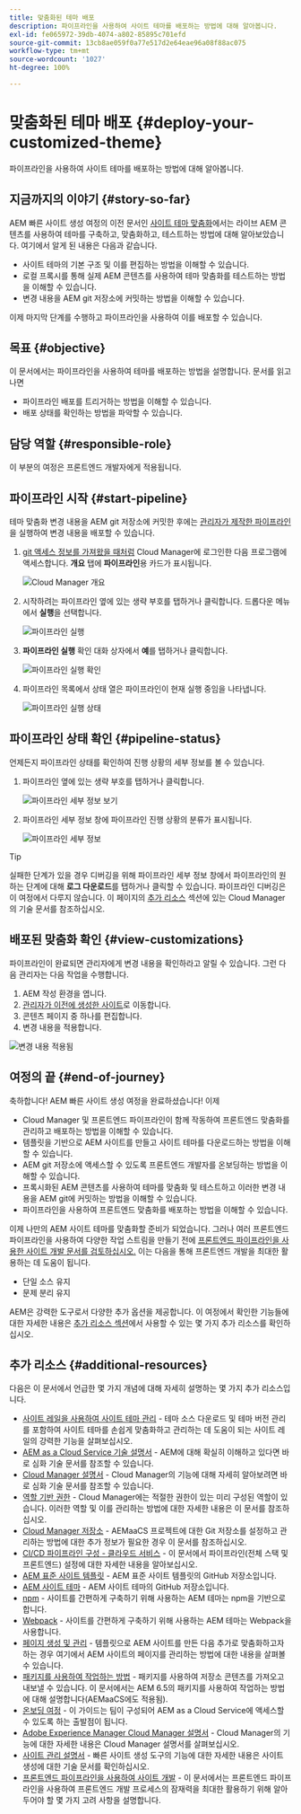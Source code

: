 ```yaml
---
title: 맞춤화된 테마 배포
description: 파이프라인을 사용하여 사이트 테마를 배포하는 방법에 대해 알아봅니다.
exl-id: fe065972-39db-4074-a802-85895c701efd
source-git-commit: 13cb8ae059f0a77e517d2e64eae96a08f88ac075
workflow-type: tm+mt
source-wordcount: '1027'
ht-degree: 100%

---
```


# 맞춤화된 테마 배포 {#deploy-your-customized-theme}

파이프라인을 사용하여 사이트 테마를 배포하는 방법에 대해 알아봅니다.

## 지금까지의 이야기 {#story-so-far}

AEM 빠른 사이트 생성 여정의 이전 문서인 [사이트 테마 맞춤화](customize-theme.md)에서는 라이브 AEM 콘텐츠를 사용하여 테마를 구축하고, 맞춤화하고, 테스트하는 방법에 대해 알아보았습니다. 여기에서 알게 된 내용은 다음과 같습니다.

* 사이트 테마의 기본 구조 및 이를 편집하는 방법을 이해할 수 있습니다.
* 로컬 프록시를 통해 실제 AEM 콘텐츠를 사용하여 테마 맞춤화를 테스트하는 방법을 이해할 수 있습니다.
* 변경 내용을 AEM git 저장소에 커밋하는 방법을 이해할 수 있습니다.

이제 마지막 단계를 수행하고 파이프라인을 사용하여 이를 배포할 수 있습니다.

## 목표 {#objective}

이 문서에서는 파이프라인을 사용하여 테마를 배포하는 방법을 설명합니다. 문서를 읽고 나면

* 파이프라인 배포를 트리거하는 방법을 이해할 수 있습니다.
* 배포 상태를 확인하는 방법을 파악할 수 있습니다.

## 담당 역할 {#responsible-role}

이 부분의 여정은 프론트엔드 개발자에게 적용됩니다.

## 파이프라인 시작 {#start-pipeline}

테마 맞춤화 변경 내용을 AEM git 저장소에 커밋한 후에는 [관리자가 제작한 파이프라인](pipeline-setup.md)을 실행하여 변경 내용을 배포할 수 있습니다.

1. [git 액세스 정보를 가져왔을 때처럼](retrieve-access.md) Cloud Manager에 로그인한 다음 프로그램에 액세스합니다. **개요** 탭에 **파이프라인**&#x200B;용 카드가 표시됩니다.

   ![Cloud Manager 개요](assets/cloud-manager-overview.png)

1. 시작하려는 파이프라인 옆에 있는 생략 부호를 탭하거나 클릭합니다. 드롭다운 메뉴에서 **실행**&#x200B;을 선택합니다.

   ![파이프라인 실행](assets/run-pipeline.png)

1. **파이프라인 실행** 확인 대화 상자에서 **예**&#x200B;를 탭하거나 클릭합니다.

   ![파이프라인 실행 확인](assets/pipeline-confirm.png)

1. 파이프라인 목록에서 상태 열은 파이프라인이 현재 실행 중임을 나타냅니다.

   ![파이프라인 실행 상태](assets/pipeline-running.png)

## 파이프라인 상태 확인 {#pipeline-status}

언제든지 파이프라인 상태를 확인하여 진행 상황의 세부 정보를 볼 수 있습니다.

1. 파이프라인 옆에 있는 생략 부호를 탭하거나 클릭합니다.

   ![파이프라인 세부 정보 보기](assets/view-pipeline-details.png)

1. 파이프라인 세부 정보 창에 파이프라인 진행 상황의 분류가 표시됩니다.

   ![파이프라인 세부 정보](assets/pipeline-details.png)

>[!TIP]
>
>실패한 단계가 있을 경우 디버깅을 위해 파이프라인 세부 정보 창에서 파이프라인의 원하는 단계에 대해 **로그 다운로드**&#x200B;를 탭하거나 클릭할 수 있습니다. 파이프라인 디버깅은 이 여정에서 다루지 않습니다. 이 페이지의 [추가 리소스](#additional-resources) 섹션에 있는 Cloud Manager의 기술 문서를 참조하십시오.

## 배포된 맞춤화 확인 {#view-customizations}

파이프라인이 완료되면 관리자에게 변경 내용을 확인하라고 알릴 수 있습니다. 그런 다음 관리자는 다음 작업을 수행합니다.

1. AEM 작성 환경을 엽니다.
1. [관리자가 이전에 생성한 사이트](create-site.md)로 이동합니다.
1. 콘텐츠 페이지 중 하나를 편집합니다.
1. 변경 내용을 적용합니다.

![변경 내용 적용됨](assets/changes-applied.png)

## 여정의 끝 {#end-of-journey}

축하합니다! AEM 빠른 사이트 생성 여정을 완료하셨습니다! 이제

* Cloud Manager 및 프론트엔드 파이프라인이 함께 작동하여 프론트엔드 맞춤화를 관리하고 배포하는 방법을 이해할 수 있습니다.
* 템플릿을 기반으로 AEM 사이트를 만들고 사이트 테마를 다운로드하는 방법을 이해할 수 있습니다.
* AEM git 저장소에 액세스할 수 있도록 프론트엔드 개발자를 온보딩하는 방법을 이해할 수 있습니다.
* 프록시화된 AEM 콘텐츠를 사용하여 테마를 맞춤화 및 테스트하고 이러한 변경 내용을 AEM git에 커밋하는 방법을 이해할 수 있습니다.
* 파이프라인을 사용하여 프론트엔드 맞춤화를 배포하는 방법을 이해할 수 있습니다.

이제 나만의 AEM 사이트 테마를 맞춤화할 준비가 되었습니다. 그러나 여러 프론트엔드 파이프라인을 사용하여 다양한 작업 스트림을 만들기 전에 [프론트엔드 파이프라인을 사용한 사이트 개발 문서를 검토하십시오.](/help/implementing/developing/introduction/developing-with-front-end-pipelines.md) 이는 다음을 통해 프론트엔드 개발을 최대한 활용하는 데 도움이 됩니다.

* 단일 소스 유지
* 문제 분리 유지

AEM은 강력한 도구로서 다양한 추가 옵션을 제공합니다. 이 여정에서 확인한 기능들에 대한 자세한 내용은 [추가 리소스 섹션](#additional-resources)에서 사용할 수 있는 몇 가지 추가 리소스를 확인하십시오.

## 추가 리소스 {#additional-resources}

다음은 이 문서에서 언급한 몇 가지 개념에 대해 자세히 설명하는 몇 가지 추가 리소스입니다.

* [사이트 레일을 사용하여 사이트 테마 관리](/help/sites-cloud/administering/site-creation/site-rail.md) - 테마 소스 다운로드 및 테마 버전 관리를 포함하여 사이트 테마를 손쉽게 맞춤화하고 관리하는 데 도움이 되는 사이트 레일의 강력한 기능을 살펴보십시오.
* [AEM as a Cloud Service 기술 설명서](https://experienceleague.adobe.com/docs/experience-manager-cloud-service.html) - AEM에 대해 확실히 이해하고 있다면 바로 심화 기술 문서를 참조할 수 있습니다.
* [Cloud Manager 설명서](https://experienceleague.adobe.com/docs/experience-manager-cloud-service/onboarding/onboarding-concepts/cloud-manager-introduction.html) - Cloud Manager의 기능에 대해 자세히 알아보려면 바로 심화 기술 문서를 참조할 수 있습니다.
* [역할 기반 권한](https://experienceleague.adobe.com/docs/experience-manager-cloud-manager/using/requirements/role-based-permissions.html) - Cloud Manager에는 적절한 권한이 있는 미리 구성된 역할이 있습니다. 이러한 역할 및 이를 관리하는 방법에 대한 자세한 내용은 이 문서를 참조하십시오.
* [Cloud Manager 저장소](/help/implementing/cloud-manager/managing-code/cloud-manager-repositories.md) - AEMaaCS 프로젝트에 대한 Git 저장소를 설정하고 관리하는 방법에 대한 추가 정보가 필요한 경우 이 문서를 참조하십시오.
* [CI/CD 파이프라인 구성 - 클라우드 서비스](/help/implementing/cloud-manager/configuring-pipelines/introduction-ci-cd-pipelines.md) - 이 문서에서 파이프라인(전체 스택 및 프론트엔드) 설정에 대한 자세한 내용을 알아보십시오.
* [AEM 표준 사이트 템플릿](https://github.com/adobe/aem-site-template-standard) - AEM 표준 사이트 템플릿의 GitHub 저장소입니다.
* [AEM 사이트 테마](https://github.com/adobe/aem-site-template-standard-theme-e2e) - AEM 사이트 테마의 GitHub 저장소입니다.
* [npm](https://www.npmjs.com) - 사이트를 간편하게 구축하기 위해 사용하는 AEM 테마는 npm을 기반으로 합니다.
* [Webpack](https://webpack.js.org) - 사이트를 간편하게 구축하기 위해 사용하는 AEM 테마는 Webpack을 사용합니다.
* [페이지 생성 및 관리](/help/sites-cloud/authoring/fundamentals/organizing-pages.md) - 템플릿으로 AEM 사이트를 만든 다음 추가로 맞춤화하고자 하는 경우 여기에서 AEM 사이트의 페이지를 관리하는 방법에 대한 내용을 살펴볼 수 있습니다.
* [패키지를 사용하여 작업하는 방법](/help/implementing/developing/tools/package-manager.md) - 패키지를 사용하여 저장소 콘텐츠를 가져오고 내보낼 수 있습니다. 이 문서에서는 AEM 6.5의 패키지를 사용하여 작업하는 방법에 대해 설명합니다(AEMaaCS에도 적용됨).
* [온보딩 여정](/help/journey-onboarding/overview.md) - 이 가이드는 팀이 구성되어 AEM as a Cloud Service에 액세스할 수 있도록 하는 출발점이 됩니다.
* [Adobe Experience Manager Cloud Manager 설명서](https://experienceleague.adobe.com/docs/experience-manager-cloud-manager/using/introduction-to-cloud-manager.html) - Cloud Manager의 기능에 대한 자세한 내용은 Cloud Manager 설명서를 살펴보십시오.
* [사이트 관리 설명서](/help/sites-cloud/administering/site-creation/create-site.md) - 빠른 사이트 생성 도구의 기능에 대한 자세한 내용은 사이트 생성에 대한 기술 문서를 확인하십시오.
* [프론트엔드 파이프라인을 사용하여 사이트 개발](/help/implementing/developing/introduction/developing-with-front-end-pipelines.md) - 이 문서에서는 프론트엔드 파이프라인을 사용하여 프론트엔드 개발 프로세스의 잠재력을 최대한 활용하기 위해 알아 두어야 할 몇 가지 고려 사항을 설명합니다.
